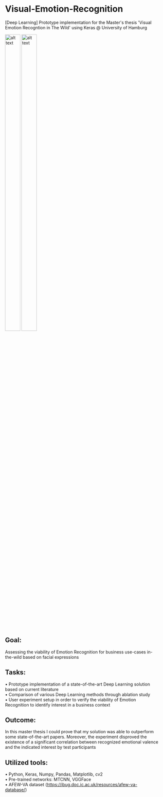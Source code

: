 # Visual-Emotion-Recognition
[Deep Learning] Prototype implementation for the Master's thesis 'Visual Emotion Recogntion in The Wild' using Keras @ University of Hamburg

<div><img src="https://i.ibb.co/HnXxXSx/webcam-foto-1.png" alt="alt text" width="50px" height="50%">
<img src="https://i.ibb.co/31wT3cH/Data-Flow-Diagram-new-1.png" alt="alt text" width="50px" height="50%"></div>

## Goal:
Assessing the viability of Emotion Recognition for business use-cases in-the-wild based on facial expressions

## Tasks:
• Prototype implementation of a state-of-the-art Deep Learning solution based on current literature<br/>
• Comparison of various Deep Learning methods through ablation study<br/>
• User experiment setup in order to verify the viability of Emotion Recognition to identify interest in a business context

## Outcome:
In this master thesis I could prove that my solution was able to outperform some state-of-the-art papers. Moreover, the experiment disproved the existence of a significant correlation between recognized emotional valence and the indicated interest by test participants

## Utilized tools:
• Python, Keras, Numpy, Pandas, Matplotlib, cv2<br/>
• Pre-trained networks: MTCNN, VGGFace<br/>
• AFEW-VA dataset (https://ibug.doc.ic.ac.uk/resources/afew-va-database/)
